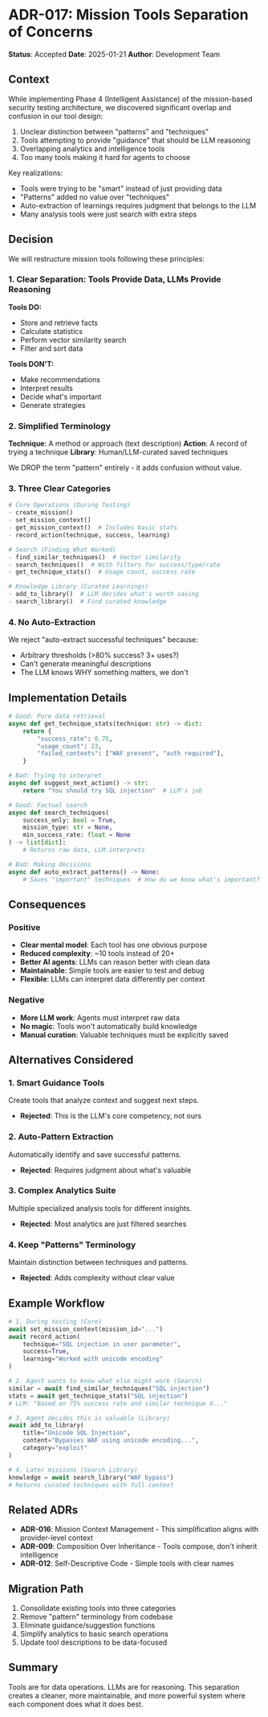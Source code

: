 # ADR-017: Mission Tools Separation of Concerns

**Status**: Accepted
**Date**: 2025-01-21
**Author**: Development Team

## Context

While implementing Phase 4 (Intelligent Assistance) of the mission-based security testing architecture, we discovered significant overlap and confusion in our tool design:

1. Unclear distinction between "patterns" and "techniques"
2. Tools attempting to provide "guidance" that should be LLM reasoning
3. Overlapping analytics and intelligence tools
4. Too many tools making it hard for agents to choose

Key realizations:
- Tools were trying to be "smart" instead of just providing data
- "Patterns" added no value over "techniques"
- Auto-extraction of learnings requires judgment that belongs to the LLM
- Many analysis tools were just search with extra steps

## Decision

We will restructure mission tools following these principles:

### 1. Clear Separation: Tools Provide Data, LLMs Provide Reasoning

**Tools DO:**
- Store and retrieve facts
- Calculate statistics
- Perform vector similarity search
- Filter and sort data

**Tools DON'T:**
- Make recommendations
- Interpret results
- Decide what's important
- Generate strategies

### 2. Simplified Terminology

**Technique**: A method or approach (text description)
**Action**: A record of trying a technique
**Library**: Human/LLM-curated saved techniques

We DROP the term "pattern" entirely - it adds confusion without value.

### 3. Three Clear Categories

```python
# Core Operations (During Testing)
- create_mission()
- set_mission_context()
- get_mission_context()  # Includes basic stats
- record_action(technique, success, learning)

# Search (Finding What Worked)
- find_similar_techniques()  # Vector similarity
- search_techniques()  # With filters for success/type/rate
- get_technique_stats()  # Usage count, success rate

# Knowledge Library (Curated Learnings)
- add_to_library()  # LLM decides what's worth saving
- search_library()  # Find curated knowledge
```

### 4. No Auto-Extraction

We reject "auto-extract successful techniques" because:
- Arbitrary thresholds (>80% success? 3+ uses?)
- Can't generate meaningful descriptions
- The LLM knows WHY something matters, we don't

## Implementation Details

```python
# Good: Pure data retrieval
async def get_technique_stats(technique: str) -> dict:
    return {
        "success_rate": 0.75,
        "usage_count": 23,
        "failed_contexts": ["WAF present", "auth required"],
    }

# Bad: Trying to interpret
async def suggest_next_action() -> str:
    return "You should try SQL injection"  # LLM's job

# Good: Factual search
async def search_techniques(
    success_only: bool = True,
    mission_type: str = None,
    min_success_rate: float = None
) -> list[dict]:
    # Returns raw data, LLM interprets

# Bad: Making decisions
async def auto_extract_patterns() -> None:
    # Saves "important" techniques  # How do we know what's important?
```

## Consequences

### Positive
- **Clear mental model**: Each tool has one obvious purpose
- **Reduced complexity**: ~10 tools instead of 20+
- **Better AI agents**: LLMs can reason better with clean data
- **Maintainable**: Simple tools are easier to test and debug
- **Flexible**: LLMs can interpret data differently per context

### Negative
- **More LLM work**: Agents must interpret raw data
- **No magic**: Tools won't automatically build knowledge
- **Manual curation**: Valuable techniques must be explicitly saved

## Alternatives Considered

### 1. Smart Guidance Tools
Create tools that analyze context and suggest next steps.
- **Rejected**: This is the LLM's core competency, not ours

### 2. Auto-Pattern Extraction
Automatically identify and save successful patterns.
- **Rejected**: Requires judgment about what's valuable

### 3. Complex Analytics Suite
Multiple specialized analysis tools for different insights.
- **Rejected**: Most analytics are just filtered searches

### 4. Keep "Patterns" Terminology
Maintain distinction between techniques and patterns.
- **Rejected**: Adds complexity without clear value

## Example Workflow

```python
# 1. During testing (Core)
await set_mission_context(mission_id="...")
await record_action(
    technique="SQL injection in user parameter",
    success=True,
    learning="Worked with unicode encoding"
)

# 2. Agent wants to know what else might work (Search)
similar = await find_similar_techniques("SQL injection")
stats = await get_technique_stats("SQL injection")
# LLM: "Based on 75% success rate and similar technique X..."

# 3. Agent decides this is valuable (Library)
await add_to_library(
    title="Unicode SQL Injection",
    content="Bypasses WAF using unicode encoding...",
    category="exploit"
)

# 4. Later missions (Search Library)
knowledge = await search_library("WAF bypass")
# Returns curated techniques with full context
```

## Related ADRs

- **ADR-016**: Mission Context Management - This simplification aligns with provider-level context
- **ADR-009**: Composition Over Inheritance - Tools compose, don't inherit intelligence
- **ADR-012**: Self-Descriptive Code - Simple tools with clear names

## Migration Path

1. Consolidate existing tools into three categories
2. Remove "pattern" terminology from codebase
3. Eliminate guidance/suggestion functions
4. Simplify analytics to basic search operations
5. Update tool descriptions to be data-focused

## Summary

Tools are for data operations. LLMs are for reasoning. This separation creates a cleaner, more maintainable, and more powerful system where each component does what it does best.
